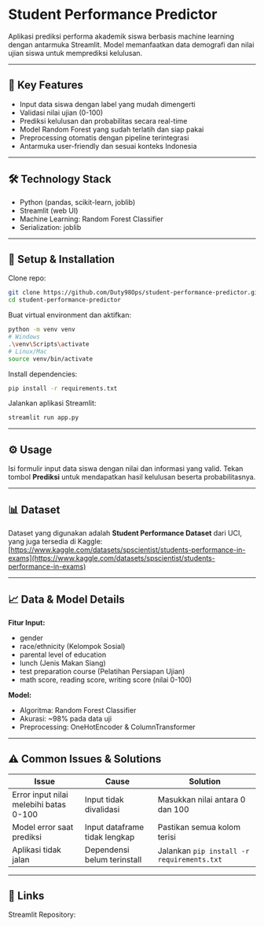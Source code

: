 # Student Performance Predictor

Aplikasi prediksi performa akademik siswa berbasis machine learning dengan antarmuka Streamlit. Model memanfaatkan data demografi dan nilai ujian siswa untuk memprediksi kelulusan.

---

## 🚀 Key Features

* Input data siswa dengan label yang mudah dimengerti
* Validasi nilai ujian (0-100)
* Prediksi kelulusan dan probabilitas secara real-time
* Model Random Forest yang sudah terlatih dan siap pakai
* Preprocessing otomatis dengan pipeline terintegrasi
* Antarmuka user-friendly dan sesuai konteks Indonesia

---

## 🛠️ Technology Stack

* Python (pandas, scikit-learn, joblib)
* Streamlit (web UI)
* Machine Learning: Random Forest Classifier
* Serialization: joblib

---

## 🔧 Setup & Installation

Clone repo:

```bash
git clone https://github.com/Duty98Ops/student-performance-predictor.git
cd student-performance-predictor
```

Buat virtual environment dan aktifkan:

```bash
python -m venv venv
# Windows
.\venv\Scripts\activate
# Linux/Mac
source venv/bin/activate
```

Install dependencies:

```bash
pip install -r requirements.txt
```

Jalankan aplikasi Streamlit:

```bash
streamlit run app.py
```

---

## ⚙️ Usage

Isi formulir input data siswa dengan nilai dan informasi yang valid. Tekan tombol **Prediksi** untuk mendapatkan hasil kelulusan beserta probabilitasnya.

---

## 📊 Dataset

Dataset yang digunakan adalah **Student Performance Dataset** dari UCI, yang juga tersedia di Kaggle:
[https://www.kaggle.com/datasets/spscientist/students-performance-in-exams](https://www.kaggle.com/datasets/spscientist/students-performance-in-exams)

---

## 📈 Data & Model Details

**Fitur Input:**

* gender
* race/ethnicity (Kelompok Sosial)
* parental level of education
* lunch (Jenis Makan Siang)
* test preparation course (Pelatihan Persiapan Ujian)
* math score, reading score, writing score (nilai 0-100)

**Model:**

* Algoritma: Random Forest Classifier
* Akurasi: \~98% pada data uji
* Preprocessing: OneHotEncoder & ColumnTransformer

---

## ⚠️ Common Issues & Solutions

| Issue                                  | Cause                         | Solution                                   |
| -------------------------------------- | ----------------------------- | ------------------------------------------ |
| Error input nilai melebihi batas 0-100 | Input tidak divalidasi        | Masukkan nilai antara 0 dan 100            |
| Model error saat prediksi              | Input dataframe tidak lengkap | Pastikan semua kolom terisi                |
| Aplikasi tidak jalan                   | Dependensi belum terinstall   | Jalankan `pip install -r requirements.txt` |

---

## 🔗 Links

Streamlit Repository: 



